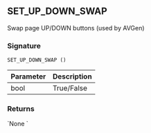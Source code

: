 ## SET\_UP\_DOWN\_SWAP

Swap page UP/DOWN buttons (used by AVGen)


### Signature

`SET_UP_DOWN_SWAP ()`


| Parameter | Description |
| --- | --- |
| bool | True/False |


### Returns

\`None
\`